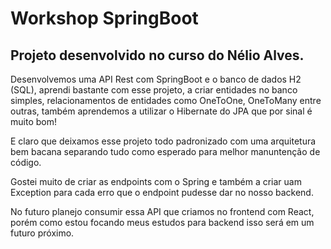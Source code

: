 # Workshop SpringBoot

## Projeto desenvolvido no curso do Nélio Alves.

Desenvolvemos uma API Rest com SpringBoot e o banco de dados H2 (SQL), aprendi bastante com esse projeto, a criar entidades no banco simples, relacionamentos de entidades como OneToOne, OneToMany entre outras, também aprendemos a utilizar o Hibernate do JPA que por sinal é muito bom!

E claro que deixamos esse projeto todo padronizado com uma arquitetura bem bacana separando tudo como esperado para melhor manuntenção de código.

Gostei muito de criar as endpoints com o Spring e também a criar uam Exception para cada erro que o endpoint pudesse dar no nosso backend.

No futuro planejo consumir essa API que criamos no frontend com React, porém como estou focando meus estudos para backend isso será em um futuro próximo.
